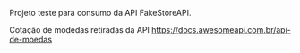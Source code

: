 ﻿
Projeto teste para consumo da API FakeStoreAPI.

Cotação de modedas retiradas da API https://docs.awesomeapi.com.br/api-de-moedas